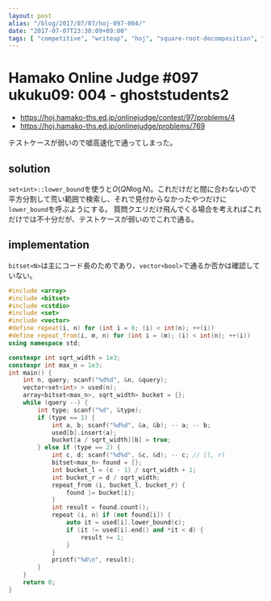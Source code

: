 ```yaml
---
layout: post
alias: "/blog/2017/07/07/hoj-097-004/"
date: "2017-07-07T23:30:09+09:00"
tags: [ "competitive", "writeup", "hoj", "square-root-decomposition", "lie", "optimization" ]
---
```


# Hamako Online Judge #097 ukuku09: 004 - ghoststudents2

-   <https://hoj.hamako-ths.ed.jp/onlinejudge/contest/97/problems/4>
-   <https://hoj.hamako-ths.ed.jp/onlinejudge/problems/769>

テストケースが弱いので嘘高速化で通ってしまった。

## solution

`set<int>::lower_bound`を使うと$O(Q N \log N)$。これだけだと間に合わないので平方分割して荒い範囲で検索し、それで見付からなかったやつだけに`lower_bound`を呼ぶようにする。
質問クエリだけ飛んでくる場合を考えればこれだけでは不十分だが、テストケースが弱いのでこれで通る。

## implementation

`bitset<N>`は主にコード長のためであり、`vector<bool>`で通るか否かは確認していない。

``` c++
#include <array>
#include <bitset>
#include <cstdio>
#include <set>
#include <vector>
#define repeat(i, n) for (int i = 0; (i) < int(n); ++(i))
#define repeat_from(i, m, n) for (int i = (m); (i) < int(n); ++(i))
using namespace std;

constexpr int sqrt_width = 1e3;
constexpr int max_n = 1e3;
int main() {
    int n, query; scanf("%d%d", &n, &query);
    vector<set<int> > used(n);
    array<bitset<max_n>, sqrt_width> bucket = {};
    while (query --) {
        int type; scanf("%d", &type);
        if (type == 1) {
            int a, b; scanf("%d%d", &a, &b); -- a; -- b;
            used[b].insert(a);
            bucket[a / sqrt_width][b] = true;
        } else if (type == 2) {
            int c, d; scanf("%d%d", &c, &d); -- c; // [l, r)
            bitset<max_n> found = {};
            int bucket_l = (c - 1) / sqrt_width + 1;
            int bucket_r = d / sqrt_width;
            repeat_from (i, bucket_l, bucket_r) {
                found |= bucket[i];
            }
            int result = found.count();
            repeat (i, n) if (not found[i]) {
                auto it = used[i].lower_bound(c);
                if (it != used[i].end() and *it < d) {
                    result += 1;
                }
            }
            printf("%d\n", result);
        }
    }
    return 0;
}
```
